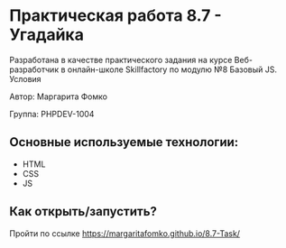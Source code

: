 # Практическая работа 8.7 - Угадайка

Разработана в качестве практического задания на курсе Веб-разработчик в онлайн-школе Skillfactory по модулю №8 Базовый JS. Условия 

Автор: Маргарита Фомко

Группа: PHPDEV-1004

## Основные используемые технологии:

* HTML
* CSS
* JS

## Как открыть/запустить?

Пройти по ссылке https://margaritafomko.github.io/8.7-Task/
